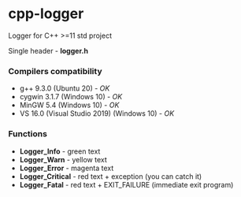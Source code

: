 # cpp-logger

Logger for C++ >=11 std project

Single header - **logger.h**

### Compilers compatibility

* g++ 9.3.0 (Ubuntu 20) - *OK*
* cygwin 3.1.7 (Windows 10) - *OK*
* MinGW 5.4 (Windows 10) - *OK*
* VS 16.0 (Visual Studio 2019) (Windows 10) - *OK*


### Functions

* **Logger_Info** - green text
* **Logger_Warn** - yellow text
* **Logger_Error** - magenta text
* **Logger_Critical** - red text + exception (you can catch it)
* **Logger_Fatal** - red text + EXIT_FAILURE (immediate exit program)